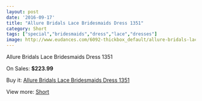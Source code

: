 ```yaml
---
layout: post
date: '2016-09-17'
title: "Allure Bridals Lace Bridesmaids Dress 1351"
category: Short
tags: ["special","bridesmaids","dress","lace","dresses"]
image: http://www.eudances.com/6092-thickbox_default/allure-bridals-lace-bridesmaids-dress-1351.jpg
---
```

Allure Bridals Lace Bridesmaids Dress 1351

On Sales: **$223.99**
<a href="https://www.eudances.com/en/short/2173-allure-bridals-lace-bridesmaids-dress-1351.html"><amp-img layout="responsive" width="600" height="600" src="//www.eudances.com/6092-thickbox_default/allure-bridals-lace-bridesmaids-dress-1351.jpg" alt="Allure Bridals Lace Bridesmaids Dress 1351 0" /></a>
<a href="https://www.eudances.com/en/short/2173-allure-bridals-lace-bridesmaids-dress-1351.html"><amp-img layout="responsive" width="600" height="600" src="//www.eudances.com/6093-thickbox_default/allure-bridals-lace-bridesmaids-dress-1351.jpg" alt="Allure Bridals Lace Bridesmaids Dress 1351 1" /></a>
<a href="https://www.eudances.com/en/short/2173-allure-bridals-lace-bridesmaids-dress-1351.html"><amp-img layout="responsive" width="600" height="600" src="//www.eudances.com/6094-thickbox_default/allure-bridals-lace-bridesmaids-dress-1351.jpg" alt="Allure Bridals Lace Bridesmaids Dress 1351 2" /></a>
<a href="https://www.eudances.com/en/short/2173-allure-bridals-lace-bridesmaids-dress-1351.html"><amp-img layout="responsive" width="600" height="600" src="//www.eudances.com/6095-thickbox_default/allure-bridals-lace-bridesmaids-dress-1351.jpg" alt="Allure Bridals Lace Bridesmaids Dress 1351 3" /></a>

Buy it: [Allure Bridals Lace Bridesmaids Dress 1351](https://www.eudances.com/en/short/2173-allure-bridals-lace-bridesmaids-dress-1351.html "Allure Bridals Lace Bridesmaids Dress 1351")

View more: [Short](https://www.eudances.com/en/25-short "Short")